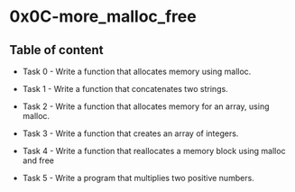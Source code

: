 # 0x0C-more_malloc_free



## Table of content

* Task 0 - Write a function that allocates memory using malloc.

* Task 1 - Write a function that concatenates two strings.

* Task 2 - Write a function that allocates memory for an array, using malloc.

* Task 3 - Write a function that creates an array of integers.

* Task 4 - Write a function that reallocates a memory block using malloc and free

* Task 5 - Write a program that multiplies two positive numbers.